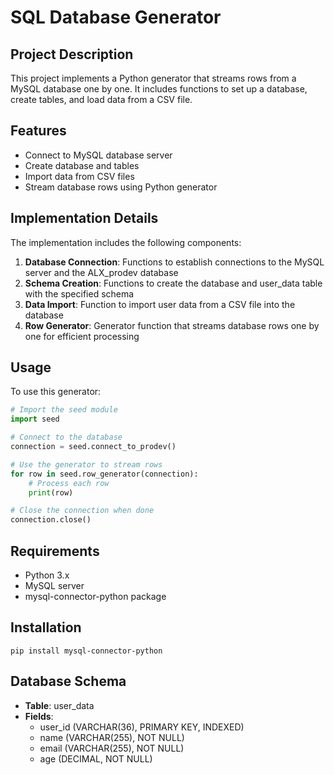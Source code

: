 # SQL Database Generator

## Project Description
This project implements a Python generator that streams rows from a MySQL database one by one. It includes functions to set up a database, create tables, and load data from a CSV file.

## Features
- Connect to MySQL database server
- Create database and tables
- Import data from CSV files
- Stream database rows using Python generator

## Implementation Details
The implementation includes the following components:

1. **Database Connection**: Functions to establish connections to the MySQL server and the ALX_prodev database
2. **Schema Creation**: Functions to create the database and user_data table with the specified schema
3. **Data Import**: Function to import user data from a CSV file into the database
4. **Row Generator**: Generator function that streams database rows one by one for efficient processing

## Usage
To use this generator:

```python
# Import the seed module
import seed

# Connect to the database
connection = seed.connect_to_prodev()

# Use the generator to stream rows
for row in seed.row_generator(connection):
    # Process each row
    print(row)

# Close the connection when done
connection.close()
```

## Requirements
- Python 3.x
- MySQL server
- mysql-connector-python package

## Installation
```
pip install mysql-connector-python
```

## Database Schema
- **Table**: user_data
- **Fields**:
  - user_id (VARCHAR(36), PRIMARY KEY, INDEXED)
  - name (VARCHAR(255), NOT NULL)
  - email (VARCHAR(255), NOT NULL)
  - age (DECIMAL, NOT NULL)